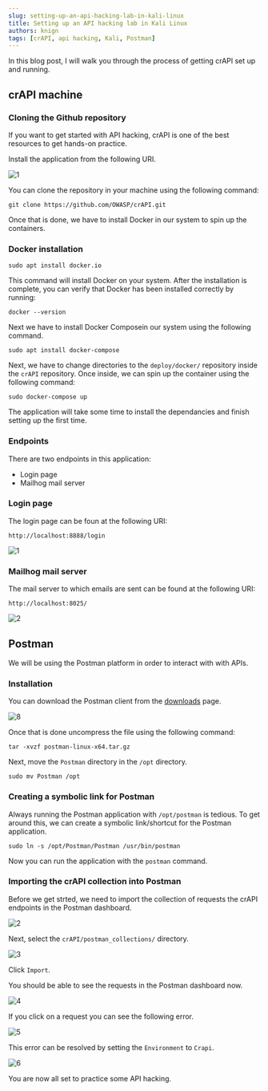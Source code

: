 ```yaml
---
slug: setting-up-an-api-hacking-lab-in-kali-linux
title: Setting up an API hacking lab in Kali Linux
authors: knign
tags: [crAPI, api hacking, Kali, Postman]
---
```


In this blog post, I will walk you through the process of getting crAPI set up and running.

<!-- truncate -->

## crAPI machine
### Cloning the Github repository

If you want to get started with API hacking, crAPI is one of the best resources to get hands-on practice.

Install the application from the following URI.

![1](https://github.com/Knign/Blog/assets/110326359/2d683142-93d5-4a6c-a651-ca892bf45424)

You can clone the repository in your machine using the following command:

```
git clone https://github.com/OWASP/crAPI.git
```

Once that is done, we have to install Docker in our system to spin up the containers.


### Docker installation

```
sudo apt install docker.io
```

This command will install Docker on your system. 
After the installation is complete, you can verify that Docker has been installed correctly by running:

```
docker --version
```

Next we have to install Docker Composein our system using the following command.

```
sudo apt install docker-compose
```

Next, we have to change directories to the `deploy/docker/` repository inside the `crAPI` repository. Once inside, we can spin up the container using the following command:

```
sudo docker-compose up
```

The application will take some time to install the dependancies and finish setting up the first time.

### Endpoints

There are two endpoints in this application:
- Login page
- Mailhog mail server

### Login page
The login page can be foun at the following URI:

```
http://localhost:8888/login
```

![1](https://github.com/Knign/Blog/assets/110326359/d30cd841-b922-4ebf-b035-0f50777fb8b7)

### Mailhog mail server
The mail server to which emails are sent can be found at the following URI:

```
http://localhost:8025/
```

![2](https://github.com/Knign/Blog/assets/110326359/2b47ed91-08d0-4af8-b9bb-a4ef3ed17576)



## Postman
We will be using the Postman platform in order to interact with with APIs.

### Installation

You can download the Postman client from the [downloads](https://www.postman.com/downloads/) page.

![8](https://github.com/Knign/Blog/assets/110326359/a79aafa3-6317-4721-a6e1-0ca81b102c72)

Once that is done uncompress the file using the following command:

```
tar -xvzf postman-linux-x64.tar.gz
```

Next, move the `Postman` directory in the `/opt` directory.

```
sudo mv Postman /opt
```

### Creating a symbolic link for Postman

Always running the Postman application with `/opt/postman` is tedious. To get around this, we can create a symbolic link/shortcut for the Postman application.

```
sudo ln -s /opt/Postman/Postman /usr/bin/postman
```

Now you can run the application with the `postman` command.


### Importing the crAPI collection into Postman

Before we get strted, we need to import the collection of requests the crAPI endpoints in the Postman dashboard.

![2](https://github.com/Knign/Blog/assets/110326359/5693aa9c-8fe1-409e-91c0-3dbfb59a2e30)

Next, select the `crAPI/postman_collections/` directory.

![3](https://github.com/Knign/Blog/assets/110326359/2db50bed-3e1f-46fb-b0ca-7d3df0d55096)

Click `Import`. 

You should be able to see the requests in the Postman dashboard now.

![4](https://github.com/Knign/Blog/assets/110326359/873c5760-7f3a-4b1f-85f3-888e69215941)

If you click on a request you can see the following error.

![5](https://github.com/Knign/Blog/assets/110326359/a8856aee-f32d-4010-acc1-6661e5d2cf59)

This error can be resolved by setting the `Environment` to `Crapi`.

![6](https://github.com/Knign/Blog/assets/110326359/94a70411-6913-4860-a7c0-707aa5652ae5)

You are now all set to practice some API hacking.
